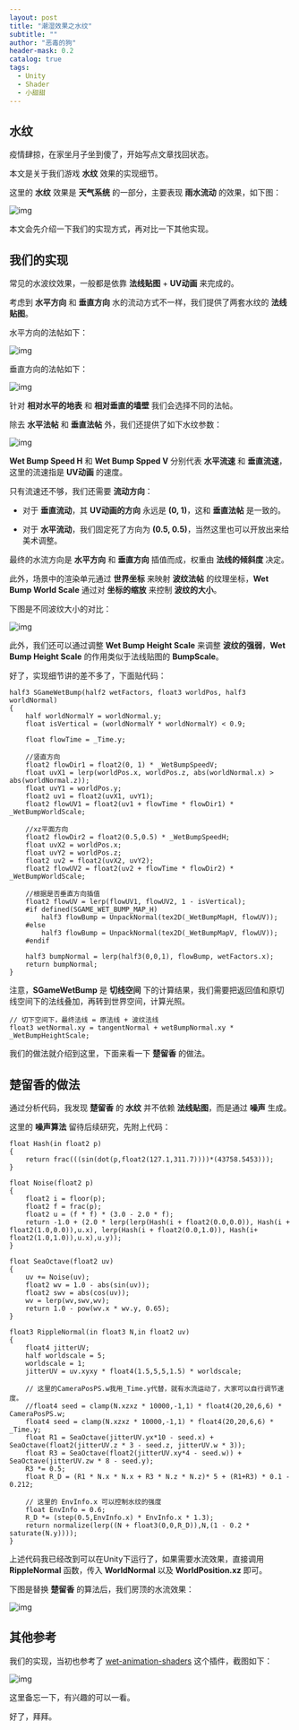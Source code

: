 ```yaml
---
layout: post
title: "潮湿效果之水纹"
subtitle: ""
author: "恶毒的狗"
header-mask: 0.2
catalog: true
tags:
  - Unity
  - Shader
  - 小甜甜
---
```


## 水纹

疫情肆掠，在家坐月子坐到傻了，开始写点文章找回状态。

本文是关于我们游戏 **水纹** 效果的实现细节。

这里的 **水纹** 效果是 **天气系统** 的一部分，主要表现 **雨水流动** 的效果，如下图：

![img](/img/wet-waves/screenshot1.gif)

本文会先介绍一下我们的实现方式，再对比一下其他实现。

## 我们的实现

常见的水波纹效果，一般都是依靠 **法线贴图** + **UV动画** 来完成的。

考虑到 **水平方向** 和 **垂直方向** 水的流动方式不一样，我们提供了两套水纹的 **法线贴图**。

水平方向的法帖如下：

![img](/img/wet-waves/screenshot2.png)

垂直方向的法帖如下：

![img](/img/wet-waves/screenshot3.png)

针对 **相对水平的地表** 和 **相对垂直的墙壁** 我们会选择不同的法帖。

除去 **水平法帖** 和 **垂直法帖** 外，我们还提供了如下水纹参数：

![img](/img/wet-waves/screenshot4.png)

**Wet Bump Speed H** 和 **Wet Bump Spped V** 分别代表 **水平流速** 和 **垂直流速**，这里的流速指是 **UV动画** 的速度。

只有流速还不够，我们还需要 **流动方向**：

+ 对于 **垂直流动**，其 **UV动画的方向** 永远是 **(0, 1)**，这和 **垂直法帖** 是一致的。

+ 对于 **水平流动**，我们固定死了方向为 **(0.5, 0.5)**，当然这里也可以开放出来给美术调整。

最终的水流方向是 **水平方向** 和 **垂直方向** 插值而成，权重由 **法线的倾斜度** 决定。

此外，场景中的渲染单元通过 **世界坐标** 来映射 **波纹法帖** 的纹理坐标，**Wet Bump World Scale** 通过对 **坐标的缩放** 来控制 **波纹的大小**。

下图是不同波纹大小的对比：

![img](/img/wet-waves/screenshot5.png)

此外，我们还可以通过调整 **Wet Bump Height Scale** 来调整 **波纹的强弱**，**Wet Bump Height Scale** 的作用类似于法线贴图的 **BumpScale**。

好了，实现细节讲的差不多了，下面贴代码：

```
half3 SGameWetBump(half2 wetFactors, float3 worldPos, half3 worldNormal)
{
    half worldNormalY = worldNormal.y;
    float isVertical = (worldNormalY * worldNormalY) < 0.9;

    float flowTime = _Time.y;

    //竖直方向
    float2 flowDir1 = float2(0, 1) * _WetBumpSpeedV;
    float uvX1 = lerp(worldPos.x, worldPos.z, abs(worldNormal.x) > abs(worldNormal.z));
    float uvY1 = worldPos.y;
    float2 uv1 = float2(uvX1, uvY1);
    float2 flowUV1 = float2(uv1 + flowTime * flowDir1) * _WetBumpWorldScale;

    //xz平面方向
    float2 flowDir2 = float2(0.5,0.5) * _WetBumpSpeedH;
    float uvX2 = worldPos.x;
    float uvY2 = worldPos.z;
    float2 uv2 = float2(uvX2, uvY2);
    float2 flowUV2 = float2(uv2 + flowTime * flowDir2) * _WetBumpWorldScale;

    //根据是否垂直方向插值
    float2 flowUV = lerp(flowUV1, flowUV2, 1 - isVertical);
    #if defined(SGAME_WET_BUMP_MAP_H)
        half3 flowBump = UnpackNormal(tex2D(_WetBumpMapH, flowUV));
    #else
        half3 flowBump = UnpackNormal(tex2D(_WetBumpMapV, flowUV));
    #endif

    half3 bumpNormal = lerp(half3(0,0,1), flowBump, wetFactors.x);
    return bumpNormal;
} 
```

注意，**SGameWetBump** 是 **切线空间** 下的计算结果，我们需要把返回值和原切线空间下的法线叠加，再转到世界空间，计算光照。

```
// 切下空间下，最终法线 = 原法线 + 波纹法线
float3 wetNormal.xy = tangentNormal + wetBumpNormal.xy * _WetBumpHeightScale;
```

我们的做法就介绍到这里，下面来看一下 **楚留香** 的做法。

## 楚留香的做法

通过分析代码，我发现 **楚留香** 的 **水纹** 并不依赖 **法线贴图**，而是通过 **噪声** 生成。

这里的 **噪声算法** 留待后续研究，先附上代码：

```
float Hash(in float2 p)
{
    return frac(((sin(dot(p,float2(127.1,311.7))))*(43758.5453)));
}

float Noise(float2 p)
{
    float2 i = floor(p);
    float2 f = frac(p);
    float2 u = (f * f) * (3.0 - 2.0 * f);
    return -1.0 + (2.0 * lerp(lerp(Hash(i + float2(0.0,0.0)), Hash(i + float2(1.0,0.0)),u.x), lerp(Hash(i + float2(0.0,1.0)), Hash(i+ float2(1.0,1.0)),u.x),u.y));
}

float SeaOctave(float2 uv)
{
    uv += Noise(uv);
    float2 wv = 1.0 - abs(sin(uv));
    float2 swv = abs(cos(uv));
    wv = lerp(wv,swv,wv);
    return 1.0 - pow(wv.x * wv.y, 0.65);
}

float3 RippleNormal(in float3 N,in float2 uv)
{
    float4 jitterUV;
    half worldscale = 5;
    worldscale = 1;
    jitterUV = uv.xyxy * float4(1.5,5,5,1.5) * worldscale;

    // 这里的CameraPosPS.w我用_Time.y代替，就有水流运动了，大家可以自行调节速度。
    //float4 seed = clamp(N.xzxz * 10000,-1,1) * float4(20,20,6,6) * CameraPosPS.w;
    float4 seed = clamp(N.xzxz * 10000,-1,1) * float4(20,20,6,6) * _Time.y;
    float R1 = SeaOctave(jitterUV.yx*10 - seed.x) + SeaOctave(float2(jitterUV.z * 3 - seed.z, jitterUV.w * 3));
    float R3 = SeaOctave(float2(jitterUV.xy*4 - seed.w)) + SeaOctave(jitterUV.zw * 8 - seed.y);
    R3 *= 0.5;
    float R_D = (R1 * N.x * N.x + R3 * N.z * N.z)* 5 + (R1+R3) * 0.1 - 0.212;

    // 这里的 EnvInfo.x 可以控制水纹的强度
    float EnvInfo = 0.6; 
    R_D *= (step(0.5,EnvInfo.x) * EnvInfo.x * 1.3);
    return normalize(lerp((N + float3(0,0,R_D)),N,(1 - 0.2 * saturate(N.y))));
}
```

上述代码我已经改到可以在Unity下运行了，如果需要水流效果，直接调用 **RippleNormal** 函数，传入 **WorldNormal** 以及 **WorldPosition.xz** 即可。

下图是替换 **楚留香** 的算法后，我们房顶的水流效果：

![img](/img/wet-waves/screenshot6.gif)

## 其他参考

我们的实现，当初也参考了 [wet-animation-shaders](https://assetstore.unity.com/packages/vfx/shaders/wet-animation-shaders-38748?aid=1101l85Tr) 这个插件，截图如下：

![img](/img/wet-waves/screenshot7.png)

这里备忘一下，有兴趣的可以一看。

好了，拜拜。























































































































